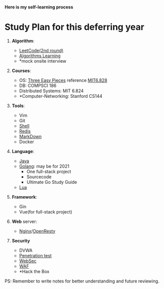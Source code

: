#### Here is my self-learning process 

# Study Plan for this deferring year
1. **Algorithm**: 
   - [LeetCode\(2nd round\)](Alogrithm/LeetCodeNotes.md)
   - [Algorithms Learning](Alogrithm/LearningNotes.md)
   - *mock onsite interview

2. **Courses**:
   - OS: [Three Easy Pieces](OS/OSTEP-Operating-Systems-Three-Easy-Pieces.md) reference [MIT6.828](OS/MIT6.828.md)
   - DB: COMPSCI 186
   - Distributed Systems: MIT 6.824
   - *Computer-Networking: Stanford CS144

3. **Tools**:
   - Vim
   - Git
   - [Shell](missing-semester/Shell.md)
   - [Redis](Tools/Redis.md)
   - [MarkDown](Tools/Markdown.md)
   - Docker

4. **Language**:
   - [Java](Java-Notes/index.md)
   - [Golang](Languages/GoNotes.md): may be for 2021
       - One full-stack project
       - Sourcecode 
       - Ultimate Go Study Guide
   - [Lua](Languages/LuaNotes.md)

5. **Framework**:
   - Gin
   - Vue(for full-stack project)

6. **Web** server:
   - [Nginx](HTTP-Server/Nginx.md)/[OpenResty](HTTP-Server/OpenResty.md)

7. **Security**
   - DVWA
   - [Penetration test](Pentest/index.md)
   - [WebSec](Security/geekbang课程.md)
   - [WAF](Security/WAF.md)
   - *Hack the Box

PS: Remember to write notes for better understanding and future reviewing. 